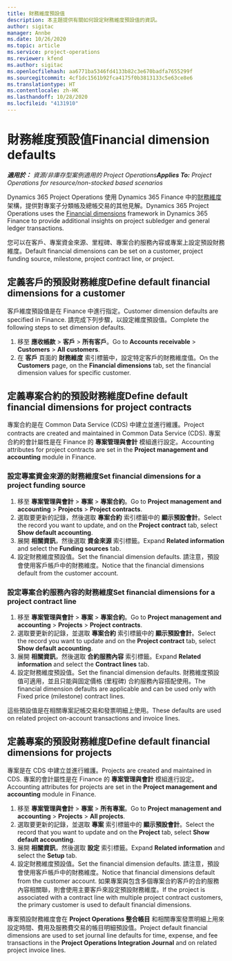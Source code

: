 ```yaml
---
title: 財務維度預設值
description: 本主題提供有關如何設定財務維度預設值的資訊。
author: sigitac
manager: Annbe
ms.date: 10/26/2020
ms.topic: article
ms.service: project-operations
ms.reviewer: kfend
ms.author: sigitac
ms.openlocfilehash: aa6771ba5346fd4133b82c3e670badfa7655299f
ms.sourcegitcommit: 4cf1dc1561b92fca4175f0b3813133c5e63ce8e6
ms.translationtype: HT
ms.contentlocale: zh-HK
ms.lasthandoff: 10/28/2020
ms.locfileid: "4131910"
---
```

# <a name="financial-dimension-defaults"></a><span data-ttu-id="cc985-103">財務維度預設值</span><span class="sxs-lookup"><span data-stu-id="cc985-103">Financial dimension defaults</span></span>

<span data-ttu-id="cc985-104">_**適用於：** 資源/非庫存型案例適用的 Project Operations_</span><span class="sxs-lookup"><span data-stu-id="cc985-104">_**Applies To:** Project Operations for resource/non-stocked based scenarios_</span></span>

<span data-ttu-id="cc985-105">Dynamics 365 Project Operations 使用 Dynamics 365 Finance 中的[財務維度](https://docs.microsoft.com/dynamics365/finance/general-ledger/financial-dimensions)架構，提供對專案子分類帳及總帳交易的其他見解。</span><span class="sxs-lookup"><span data-stu-id="cc985-105">Dynamics 365 Project Operations uses the [Financial dimensions](https://docs.microsoft.com/dynamics365/finance/general-ledger/financial-dimensions) framework in Dynamics 365 Finance to provide additional insights on project subledger and general ledger transactions.</span></span>

<span data-ttu-id="cc985-106">您可以在客戶、專案資金來源、里程碑、專案合約服務內容或專案上設定預設財務維度。</span><span class="sxs-lookup"><span data-stu-id="cc985-106">Default financial dimensions can be set on a customer, project funding source, milestone, project contract line, or project.</span></span>

## <a name="define-default-financial-dimensions-for-a-customer"></a><span data-ttu-id="cc985-107">定義客戶的預設財務維度</span><span class="sxs-lookup"><span data-stu-id="cc985-107">Define default financial dimensions for a customer</span></span>

<span data-ttu-id="cc985-108">客戶維度預設值是在 Finance 中進行指定。</span><span class="sxs-lookup"><span data-stu-id="cc985-108">Customer dimension defaults are specified in Finance.</span></span> <span data-ttu-id="cc985-109">請完成下列步驟，以設定維度預設值。</span><span class="sxs-lookup"><span data-stu-id="cc985-109">Complete the following steps to set dimension defaults.</span></span>

1. <span data-ttu-id="cc985-110">移至 **應收帳款** > **客戶** > **所有客戶**。</span><span class="sxs-lookup"><span data-stu-id="cc985-110">Go to **Accounts receivable** > **Customers** > **All customers**.</span></span>
2. <span data-ttu-id="cc985-111">在 **客戶** 頁面的 **財務維度** 索引標籤中，設定特定客戶的財務維度值。</span><span class="sxs-lookup"><span data-stu-id="cc985-111">On the **Customers** page, on the **Financial dimensions** tab, set the financial dimension values for specific customer.</span></span>

## <a name="define-default-financial-dimensions-for-project-contracts"></a><span data-ttu-id="cc985-112">定義專案合約的預設財務維度</span><span class="sxs-lookup"><span data-stu-id="cc985-112">Define default financial dimensions for project contracts</span></span>

<span data-ttu-id="cc985-113">專案合約是在 Common Data Service (CDS) 中建立並進行維護。</span><span class="sxs-lookup"><span data-stu-id="cc985-113">Project contracts are created and maintained in Common Data Service (CDS).</span></span> <span data-ttu-id="cc985-114">專案合約的會計屬性是在 Finance 的 **專案管理與會計** 模組進行設定。</span><span class="sxs-lookup"><span data-stu-id="cc985-114">Accounting attributes for project contracts are set in the **Project management and accounting** module in Finance.</span></span>

### <a name="set-financial-dimensions-for-a-project-funding-source"></a><span data-ttu-id="cc985-115">設定專案資金來源的財務維度</span><span class="sxs-lookup"><span data-stu-id="cc985-115">Set financial dimensions for a project funding source</span></span>

1. <span data-ttu-id="cc985-116">移至 **專案管理與會計** > **專案** > **專案合約**。</span><span class="sxs-lookup"><span data-stu-id="cc985-116">Go to **Project management and accounting** > **Projects** > **Project contracts**.</span></span>
2. <span data-ttu-id="cc985-117">選取要更新的記錄，然後選取 **專案合約** 索引標籤中的 **顯示預設會計**。</span><span class="sxs-lookup"><span data-stu-id="cc985-117">Select the record you want to update, and on the **Project contract** tab, select **Show default accounting**.</span></span>
3. <span data-ttu-id="cc985-118">展開 **相關資訊**，然後選取 **資金來源** 索引標籤。</span><span class="sxs-lookup"><span data-stu-id="cc985-118">Expand **Related information** and select the **Funding sources** tab.</span></span>
4. <span data-ttu-id="cc985-119">設定財務維度預設值。</span><span class="sxs-lookup"><span data-stu-id="cc985-119">Set the financial dimension defaults.</span></span> <span data-ttu-id="cc985-120">請注意，預設會使用客戶帳戶中的財務維度。</span><span class="sxs-lookup"><span data-stu-id="cc985-120">Notice that the financial dimensions default from the customer account.</span></span>

### <a name="set-financial-dimensions-for-a-project-contract-line"></a><span data-ttu-id="cc985-121">設定專案合約服務內容的財務維度</span><span class="sxs-lookup"><span data-stu-id="cc985-121">Set financial dimensions for a project contract line</span></span>

1. <span data-ttu-id="cc985-122">移至 **專案管理與會計** > **專案** > **專案合約**。</span><span class="sxs-lookup"><span data-stu-id="cc985-122">Go to **Project management and accounting** > **Projects** > **Project contracts**.</span></span>
2. <span data-ttu-id="cc985-123">選取要更新的記錄，並選取 **專案合約** 索引標籤中的 **顯示預設會計**。</span><span class="sxs-lookup"><span data-stu-id="cc985-123">Select the record you want to update and on the **Project contract** tab, select **Show default accounting**.</span></span>
3. <span data-ttu-id="cc985-124">展開 **相關資訊**，然後選取 **合約服務內容** 索引標籤。</span><span class="sxs-lookup"><span data-stu-id="cc985-124">Expand **Related information** and select the **Contract lines** tab.</span></span>
4. <span data-ttu-id="cc985-125">設定財務維度預設值。</span><span class="sxs-lookup"><span data-stu-id="cc985-125">Set the financial dimension defaults.</span></span> <span data-ttu-id="cc985-126">財務維度預設值可適用，並且只能與固定價格 (里程碑) 合約服務內容搭配使用。</span><span class="sxs-lookup"><span data-stu-id="cc985-126">The financial dimension defaults are applicable and can be used only with Fixed price (milestone) contract lines.</span></span>

<span data-ttu-id="cc985-127">這些預設值是在相關專案記帳交易和發票明細上使用。</span><span class="sxs-lookup"><span data-stu-id="cc985-127">These defaults are used on related project on-account transactions and invoice lines.</span></span>

## <a name="define-default-financial-dimensions-for-projects"></a><span data-ttu-id="cc985-128">定義專案的預設財務維度</span><span class="sxs-lookup"><span data-stu-id="cc985-128">Define default financial dimensions for projects</span></span>

<span data-ttu-id="cc985-129">專案是在 CDS 中建立並進行維護。</span><span class="sxs-lookup"><span data-stu-id="cc985-129">Projects are created and maintained in CDS.</span></span> <span data-ttu-id="cc985-130">專案的會計屬性是在 Finance 的 **專案管理與會計** 模組進行設定。</span><span class="sxs-lookup"><span data-stu-id="cc985-130">Accounting attributes for projects are set in the **Project management and accounting** module in Finance.</span></span>

1. <span data-ttu-id="cc985-131">移至 **專案管理與會計** > **專案** > **所有專案**。</span><span class="sxs-lookup"><span data-stu-id="cc985-131">Go to **Project management and accounting** > **Projects** > **All projects**.</span></span>
2. <span data-ttu-id="cc985-132">選取要更新的記錄，並選取 **專案** 索引標籤中的 **顯示預設會計**。</span><span class="sxs-lookup"><span data-stu-id="cc985-132">Select the record that you want to update and on the **Project** tab, select **Show default accounting**.</span></span>
3. <span data-ttu-id="cc985-133">展開 **相關資訊**，然後選取 **設定** 索引標籤。</span><span class="sxs-lookup"><span data-stu-id="cc985-133">Expand **Related information** and select the **Setup** tab.</span></span>
4. <span data-ttu-id="cc985-134">設定財務維度預設值。</span><span class="sxs-lookup"><span data-stu-id="cc985-134">Set the financial dimension defaults.</span></span> <span data-ttu-id="cc985-135">請注意，預設會使用客戶帳戶中的財務維度。</span><span class="sxs-lookup"><span data-stu-id="cc985-135">Notice that financial dimensions default from the customer account.</span></span> <span data-ttu-id="cc985-136">如果專案與包含多個專案合約客戶的合約服務內容相關聯，則會使用主要客戶來設定預設財務維度。</span><span class="sxs-lookup"><span data-stu-id="cc985-136">If the project is associated with a contract line with multiple project contract customers, the primary customer is used to default financial dimensions.</span></span>

<span data-ttu-id="cc985-137">專案預設財務維度會在 **Project Operations 整合帳目** 和相關專案發票明細上用來設定時間、費用及服務費交易的帳目明細預設值。</span><span class="sxs-lookup"><span data-stu-id="cc985-137">Project default financial dimensions are used to set journal line defaults for time, expense, and fee transactions in the **Project Operations Integration Journal** and on related project invoice lines.</span></span>
